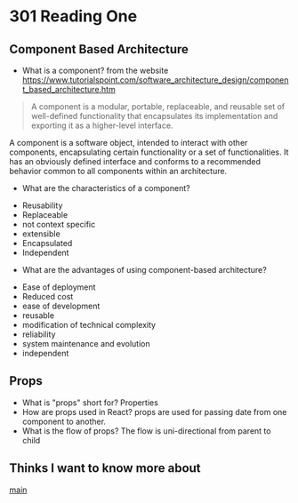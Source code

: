 # 301 Reading One
## Component Based Architecture
* What is a component? 
from the website https://www.tutorialspoint.com/software_architecture_design/component_based_architecture.htm
>A component is a modular, portable, replaceable, and reusable set of well-defined functionality that encapsulates its implementation and exporting it as a higher-level interface.

A component is a software object, intended to interact with other components, encapsulating certain functionality or a set of functionalities. It has an obviously defined interface and conforms to a recommended behavior common to all components within an architecture.


* What are the characteristics of a component?
- Reusability
- Replaceable
- not context specific
- extensible
- Encapsulated
- Independent

* What are the advantages of using component-based architecture?
- Ease of deployment
- Reduced cost
- ease of development
- reusable
- modification of technical complexity
- reliability
- system maintenance and evolution
- independent

## Props

* What is "props" short for?
Properties
* How are props used in React?
props are used for passing date from one component to another.
* What is the flow of props?
The flow is uni-directional from parent to child

## Thinks I want to know more about


[main](README.md)

